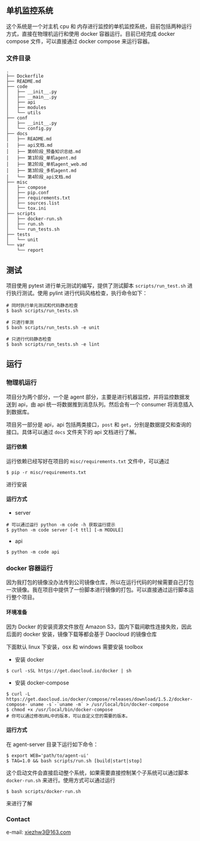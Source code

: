 ## 单机监控系统
这个系统是一个对主机 cpu 和 内存进行监控的单机监控系统，目前包括两种运行方式，直接在物理机运行和使用 docker 容器运行。目前已经完成 docker compose 文件，可以直接通过 docker compose 来运行容器。

### 文件目录

    .
    ├── Dockerfile
    ├── README.md
    ├── code
    │   ├── __init__.py
    │   ├── __main__.py
    │   ├── api
    │   ├── modules
    │   └── utils
    ├── conf
    │   ├── __init__.py
    │   └── config.py
    ├── docs
    │   ├── README.md
    │   ├── api文档.md
    │   ├── 第0阶段_预备知识总结.md
    │   ├── 第1阶段_单机agent.md
    │   ├── 第2阶段_单机agent_web.md
    │   ├── 第3阶段_多机agent.md
    │   └── 第4阶段_api文档.md
    ├── misc
    │   ├── compose
    │   ├── pip.conf
    │   ├── requirements.txt
    │   ├── sources.list
    │   └── tox.ini
    ├── scripts
    │   ├── docker-run.sh
    │   ├── run.sh
    │   └── run_tests.sh
    ├── tests
    │   └── unit
    └── var
        └── report

## 测试
项目使用 pytest 进行单元测试的编写，提供了测试脚本 `scripts/run_test.sh` 进行执行测试。使用 pylint 进行代码风格检查，执行命令如下：
```
# 同时执行单元测试和代码静态检查
$ bash scripts/run_tests.sh

# 只进行单测
$ bash scripts/run_tests.sh -e unit

# 只进行代码静态检查
$ bash scripts/run_tests.sh -e lint
```

## 运行
### 物理机运行
项目分为两个部分，一个是 agent 部分，主要是进行机器监控，并将监控数据发送到 api，由 api 统一将数据推到消息队列。然后会有一个 consumer 将消息插入到数据库。

项目另一部分是 api，api 包括两类接口，`post` 和 `get`，分别是数据提交和查询的接口。具体可以通过 `docs` 文件夹下的 api 文档进行了解。

#### 运行依赖
运行依赖已经写好在项目的  `misc/requirements.txt` 文件中，可以通过
```
$ pip -r misc/requirements.txt
```
进行安装

#### 运行方式

* server
```
# 可以通过运行 python -m code -h 获取运行提示
$ python -m code server [-t ttl] [-m MODULE]
```

* api
```
$ python -m code api
```

### docker 容器运行
因为我打包的镜像没办法传到公司镜像仓库，所以在运行代码的时候需要自己打包一次镜像。我在项目中提供了一份脚本进行镜像的打包。可以直接通过运行脚本运行整个项目。

#### 环境准备
因为 Docker 的安装资源文件放在 Amazon S3，国内下载间歇性连接失败，因此后面的 docker 安装，镜像下载等都会基于 Daocloud 的镜像仓库

下面默认 linux 下安装，osx 和 windows 需要安装 toolbox

* 安装 docker
```
$ curl -sSL https://get.daocloud.io/docker | sh
``` 
* 安装 docker-compose
```
$ curl -L https://get.daocloud.io/docker/compose/releases/download/1.5.2/docker-compose-`uname -s`-`uname -m` > /usr/local/bin/docker-compose
$ chmod +x /usr/local/bin/docker-compose
# 你可以通过修改URL中的版本，可以自定义您的需要的版本。
```

#### 运行方式
在 agent-server 目录下运行如下命令：
```
$ export WEB='path/to/agent-ui'
$ TAG=1.0 && bash scripts/run.sh [build|start|stop]
```
这个启动文件会直接启动整个系统，如果需要直接控制某个子系统可以通过脚本 `docker-run.sh` 来进行。使用方式可以通过运行
```
$ bash scripts/docker-run.sh
```
来进行了解

### Contact

e-mail: xiezhw3@163.com
